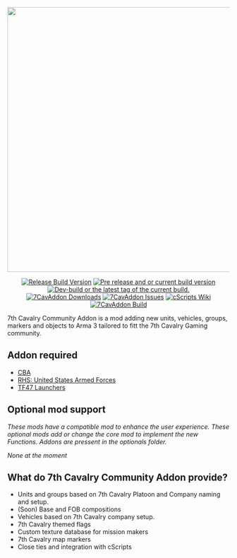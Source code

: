 <p align="center">
<img src="https://github.com/7Cav/7CavAddon/blob/master/resourses/logo.png" width="600">
</p>
<p align="center">
<a href="https://github.com/7Cav/7CavAddon/releases/latest"><img src="https://img.shields.io/github/release/7Cav/7CavAddon.svg?style=for-the-badge&label=Release%20Build" alt="Release Build Version"></a>
 <a href="https://github.com/7Cav/7CavAddon/releases/"><img src="https://img.shields.io/github/release/7Cav/7CavAddon/all.svg?style=for-the-badge&label=Pre-release" alt="Pre release and or current build version"></a>
 <a href="https://github.com/7Cav/7CavAddon/tags"><img src="https://img.shields.io/github/tag/7Cav/7CavAddon.svg?style=for-the-badge&colorB=df2d00&label=Latest%20Tag" alt="Dev-build or the latest tag of the current build."></a><br>
 <a href="https://github.com/7Cav/7CavAddon/releases/latest"><img src="https://img.shields.io/github/downloads/7cav/7CavAddon/total.svg?style=for-the-badge&label=Downloads" alt="7CavAddon Downloads"></a>
 <a href="https://github.com/7Cav/7CavAddon/issues"><img src="https://img.shields.io/github/issues-raw/7cav/7CavAddon.svg?style=for-the-badge&label=Issues" alt="7CavAddon Issues"></a>
 <a href="https://steamcommunity.com/sharedfiles/filedetails/?id=1696706969"><img src="https://img.shields.io/badge/steam-workshop-black.svg?logo=Steam&style=for-the-badge" alt="cScripts Wiki"></a>
 <a href="https://travis-ci.org/7Cav/7CavAddon">
    <img src="https://img.shields.io/travis/7Cav/7CavAddon.svg?style=for-the-badge&logo=Travis-CI" alt="7CavAddon Build">
</a>

</p>
7th Cavalry Community Addon is a mod adding new units, vehicles, groups, markers and objects to Arma 3 tailored to fitt the 7th Cavalry Gaming community. 

## Addon required
- [CBA](https://github.com/CBATeam/CBA_A3)
- [RHS: United States Armed Forces](http://www.rhsmods.org/)
- [TF47 Launchers](https://steamcommunity.com/workshop/filedetails/?id=508476583)

## Optional mod support
_These mods have a compatible mod to enhance the user experience. These optional mods add or change the core mod to implement the new Functions. Addons are pressent in the optionals folder._

_None at the moment_

## What do 7th Cavalry Community Addon provide?
- Units and groups based on 7th Cavalry Platoon and Company naming and setup. 
- (Soon) Base and FOB compositions 
- Vehicles based on 7th Cavalry company setup.
- 7th Cavalry themed flags
- Custom texture database for mission makers
- 7th Cavalry map markers
- Close ties and integration with cScripts

